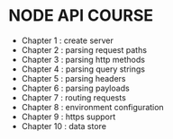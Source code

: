 # NODE API COURSE

<ul>
  <li>Chapter 1  : create server</li>
  <li>Chapter 2  : parsing request paths</li>
  <li>Chapter 3  : parsing http methods</li>
  <li>Chapter 4  : parsing query strings</li>
  <li>Chapter 5  : parsing headers</li>
  <li>Chapter 6  : parsing payloads</li>
  <li>Chapter 7  : routing requests</li>
  <li>Chapter 8  : environment configuration</li>
  <li>Chapter 9  : https support</li>
  <li>Chapter 10 : data store</li>
<ul>